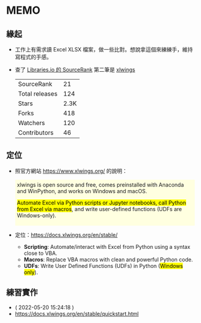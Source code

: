 # MEMO

## 緣起

- 工作上有需求讀 Excel XLSX 檔案，做一些比對。想說拿這個來練練手，維持寫程式的手感。
- 查了 [Libraries.io 的 SourceRank](https://libraries.io/search?languages=python&q=excel&sort=rank) 第二筆是 [xlwings](https://libraries.io/pypi/xlwings)

  | | |
  |---|---|
  | SourceRank | 21 |
  | Total releases | 124 |
  | Stars | 2.3K |
  | Forks | 418 |
  | Watchers | 120 |
  | Contributors | 46 |

## 定位

- 照官方網站 https://www.xlwings.org/ 的說明：

  <div style="background-color: lightyellow;padding:5px;">
  xlwings is open source and free, comes preinstalled with Anaconda and WinPython, and works on Windows and macOS.

  <mark>Automate Excel via Python scripts or Jupyter notebooks, call Python from Excel via macros</mark>, and write user-defined functions (UDFs are Windows-only).
  </div>

- 定位：https://docs.xlwings.org/en/stable/
  - **Scripting**: Automate/interact with Excel from Python using a syntax close to VBA.
  - **Macros**: Replace VBA macros with clean and powerful Python code.
  - **UDFs**: Write User Defined Functions (UDFs) in Python (<mark>Windows only</mark>).

## 練習實作

- ( 2022-05-20 15:24:18 )
- https://docs.xlwings.org/en/stable/quickstart.html